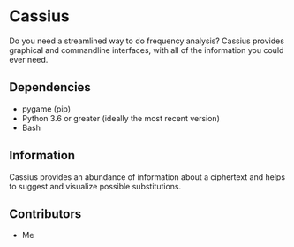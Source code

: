 # Cassius
Do you need a streamlined way to do frequency analysis? Cassius provides graphical and commandline interfaces, with all of the information you could ever need.

## Dependencies
 * pygame (pip)
 * Python 3.6 or greater (ideally the most recent version)
 * Bash

## Information
Cassius provides an abundance of information about a ciphertext and helps to suggest and visualize possible substitutions.

## Contributors
 * Me
